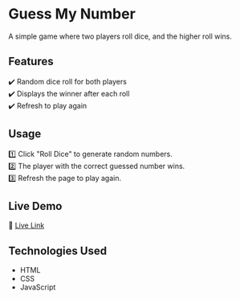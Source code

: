 # Guess My Number  
A simple game where two players roll dice, and the higher roll wins.

## Features  
✔️ Random dice roll for both players  
✔️ Displays the winner after each roll  
✔️ Refresh to play again  

## Usage  
1️⃣ Click "Roll Dice" to generate random numbers.  
2️⃣ The player with the correct guessed number wins.  
3️⃣ Refresh the page to play again.  

## Live Demo  
🔗 [Live Link](https://premapleasant.github.io/Guess-My-Number/) 

## Technologies Used  
- HTML  
- CSS  
- JavaScript  
